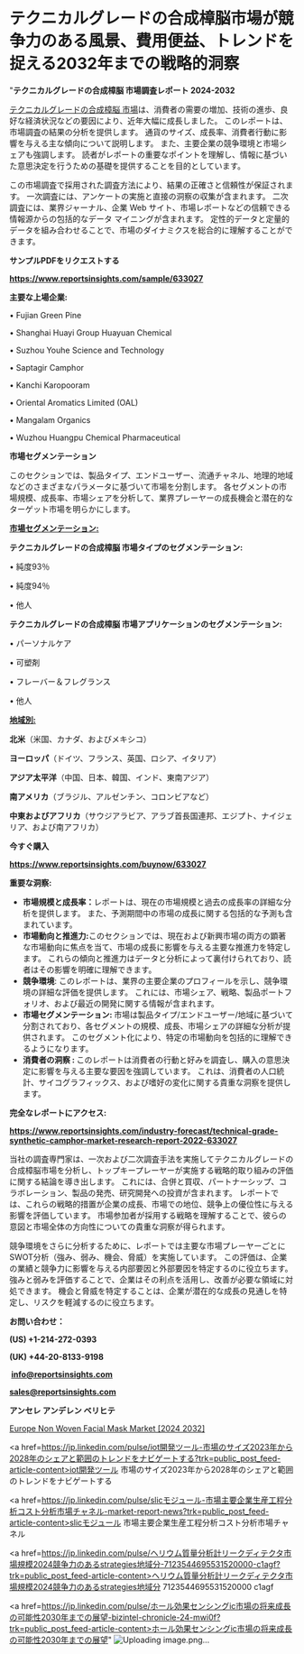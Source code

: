 # テクニカルグレードの合成樟脳市場が競争力のある風景、費用便益、トレンドを捉える2032年までの戦略的洞察

 "<strong>テクニカルグレードの合成樟脳 市場調査レポート 2024-2032</strong>

<a href=https://www.reportsinsights.com/sample/633027>テクニカルグレードの合成樟脳 市場</a>は、消費者の需要の増加、技術の進歩、良好な経済状況などの要因により、近年大幅に成長しました。 このレポートは、市場調査の結果の分析を提供します。 通貨のサイズ、成長率、消費者行動に影響を与える主な傾向について説明します。 また、主要企業の競争環境と市場シェアも強調します。 読者がレポートの重要なポイントを理解し、情報に基づいた意思決定を行うための基礎を提供することを目的としています。

この市場調査で採用された調査方法により、結果の正確さと信頼性が保証されます。 一次調査には、アンケートの実施と直接の洞察の収集が含まれます。 二次調査には、業界ジャーナル、企業 Web サイト、市場レポートなどの信頼できる情報源からの包括的なデータ マイニングが含まれます。 定性的データと定量的データを組み合わせることで、市場のダイナミクスを総合的に理解することができます。

<strong><b>サンプルPDFをリクエストする</b></strong>

<a href=https://www.reportsinsights.com/sample/633027><strong><u>https://www.reportsinsights.com/sample/633027</u></strong></a>

<strong>主要な上場企業:</strong>

• Fujian Green Pine

• Shanghai Huayi Group Huayuan Chemical

• Suzhou Youhe Science and Technology

• Saptagir Camphor

• Kanchi Karopooram

• Oriental Aromatics Limited (OAL)

• Mangalam Organics

• Wuzhou Huangpu Chemical Pharmaceutical

<strong>市場セグメンテーション</strong>

このセクションでは、製品タイプ、エンドユーザー、流通チャネル、地理的地域などのさまざまなパラメータに基づいて市場を分割します。 各セグメントの市場規模、成長率、市場シェアを分析して、業界プレーヤーの成長機会と潜在的なターゲット市場を明らかにします。

<strong><u>市場セグメンテーション</u></strong><strong><u>:</u></strong>

<strong>テクニカルグレードの合成樟脳 市場タイプのセグメンテーション:</strong>

• 純度93％

• 純度94％

• 他人

<strong>テクニカルグレードの合成樟脳 市場アプリケーションのセグメンテーション:</strong>

• パーソナルケア

• 可塑剤

• フレーバー＆フレグランス

• 他人

<strong><u>地域別</u></strong><strong><u>:</u></strong>

<strong>北米</strong>（米国、カナダ、およびメキシコ）

<strong>ヨーロッパ</strong>（ドイツ、フランス、英国、ロシア、イタリア）

<strong>アジア太平洋</strong>（中国、日本、韓国、インド、東南アジア）

<strong>南アメリカ</strong>（ブラジル、アルゼンチン、コロンビアなど）

<strong>中東およびアフリカ</strong>（サウジアラビア、アラブ首長国連邦、エジプト、ナイジェリア、および南アフリカ）

<strong>今すぐ購入</strong>

<a href=https://www.reportsinsights.com/buynow/633027><strong><u>https://www.reportsinsights.com/buynow/633027</u></strong></a>

<strong>重要な洞察:</strong>
<ul>
  <li><strong>市場規模と成長率：</strong>レポートは、現在の市場規模と過去の成長率の詳細な分析を提供します。 また、予測期間中の市場の成長に関する包括的な予測も含まれています。</li>
  <li><strong>市場動向と推進力:</strong>このセクションでは、現在および新興市場の両方の顕著な市場動向に焦点を当て、市場の成長に影響を与える主要な推進力を特定します。 これらの傾向と推進力はデータと分析によって裏付けられており、読者はその影響を明確に理解できます。</li>
  <li><strong>競争環境</strong>: このレポートは、業界の主要企業のプロフィールを示し、競争環境の詳細な評価を提供します。 これには、市場シェア、戦略、製品ポートフォリオ、および最近の開発に関する情報が含まれます。</li>
  <li><strong>市場セグメンテーション: </strong>市場は製品タイプ/エンドユーザー/地域に基づいて分割されており、各セグメントの規模、成長、市場シェアの詳細な分析が提供されます。 このセグメント化により、特定の市場動向を包括的に理解できるようになります。</li>
  <li><strong>消費者の洞察 : </strong>このレポートは消費者の行動と好みを調査し、購入の意思決定に影響を与える主要な要因を強調しています。 これは、消費者の人口統計、サイコグラフィックス、および嗜好の変化に関する貴重な洞察を提供します。</li>
</ul>
<strong>完全なレポートにアクセス:</strong>

<a href=https://www.reportsinsights.com/industry-forecast/technical-grade-synthetic-camphor-market-research-report-2022-633027><strong><u><b>https://www.reportsinsights.com/industry-forecast/technical-grade-synthetic-camphor-market-research-report-2022-633027</b></u></strong></a>

当社の調査専門家は、一次および二次調査手法を実施してテクニカルグレードの合成樟脳市場を分析し、トップキープレーヤーが実施する戦略的取り組みの評価に関する結論を導き出します。 これには、合併と買収、パートナーシップ、コラボレーション、製品の発売、研究開発への投資が含まれます。 レポートでは、これらの戦略的措置が企業の成長、市場での地位、競争上の優位性に与える影響を評価しています。 市場参加者が採用する戦略を理解することで、彼らの意図と市場全体の方向性についての貴重な洞察が得られます。

競争環境をさらに分析するために、レポートでは主要な市場プレーヤーごとにSWOT分析（強み、弱み、機会、脅威）を実施しています。 この評価は、企業の業績と競争力に影響を与える内部要因と外部要因を特定するのに役立ちます。 強みと弱みを評価することで、企業はその利点を活用し、改善が必要な領域に対処できます。 機会と脅威を特定することは、企業が潜在的な成長の見通しを特定し、リスクを軽減するのに役立ちます。

<strong>お問い合わせ：</strong>

<strong>(US) +1-214-272-0393</strong>

<strong>(UK) +44-20-8133-9198</strong>

<strong> </strong><a href=info@reportsinsights.com><strong><u>info@reportsinsights.com</u></strong></a>

<a href=sales@reportsinsights.com><strong><u>sales@reportsinsights.com</u></strong></a>

<strong>アンセレ アンデレン ベリヒテ</strong>

<a href=https://www.linkedin.com/pulse/europe-non-woven-facial-mask-markets-2024-ks74f/>Europe Non Woven Facial Mask Market [2024 2032]</a>

<a href=https://jp.linkedin.com/pulse/iot開発ツール-市場のサイズ2023年から2028年のシェアと範囲のトレンドをナビゲートする?trk=public_post_feed-article-content>iot開発ツール 市場のサイズ2023年から2028年のシェアと範囲のトレンドをナビゲートする</a>

<a href=https://jp.linkedin.com/pulse/slicモジュール-市場主要企業生産工程分析コスト分析市場チャネル-market-report-news?trk=public_post_feed-article-content>slicモジュール 市場主要企業生産工程分析コスト分析市場チャネル</a>

<a href=https://jp.linkedin.com/pulse/ヘリウム質量分析計リークディテクタ市場規模2024競争力のあるstrategies地域分-7123544695531520000-c1agf?trk=public_post_feed-article-content>ヘリウム質量分析計リークディテクタ市場規模2024競争力のあるstrategies地域分 7123544695531520000 c1agf</a>

<a href=https://jp.linkedin.com/pulse/ホール効果センシングic市場の将来成長の可能性2030年までの展望-bizintel-chronicle-24-mwi0f?trk=public_post_feed-article-content>ホール効果センシングic市場の将来成長の可能性2030年までの展望</a>"
![Uploading image.png…]()
